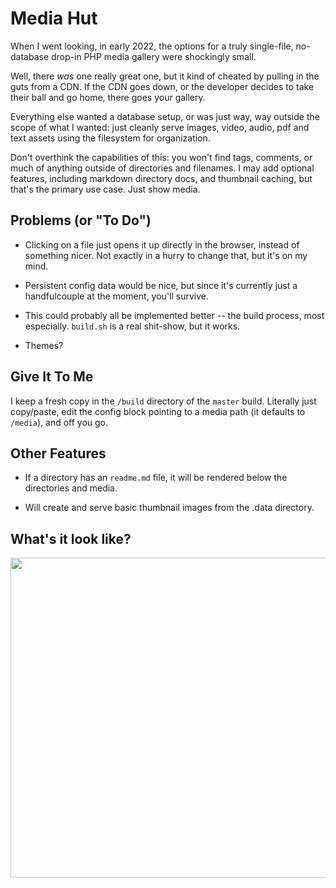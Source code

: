 # Media Hut

When I went looking, in early 2022, the options for a truly single-file, no-database drop-in PHP media gallery were shockingly small.

Well, there _was_ one really great one, but it kind of cheated by pulling in the guts from a CDN. If the CDN goes down, or the developer decides to take their ball and go home, there goes your gallery.

Everything else wanted a database setup, or was just way, way outside the scope of what I wanted: just cleanly serve images, video, audio, pdf and text assets using the filesystem for organization.

Don't overthink the capabilities of this: you won't find tags, comments, or much of anything outside of directories and filenames. I may add optional features, including markdown directory docs, and thumbnail caching, but that's the primary use case. Just show media.

## Problems (or "To Do")

- Clicking on a file just opens it up directly in the browser, instead of something nicer. Not exactly in a hurry to change that, but it's on my mind.

- Persistent config data would be nice, but since it's currently just a handfulcouple at the moment, you'll survive.

- This could probably all be implemented better -- the build process, most especially. `build.sh` is a real shit-show, but it works.

- Themes?

## Give It To Me

I keep a fresh copy in the `/build` directory of the `master` build. Literally just copy/paste, edit the config block pointing to a media path (it defaults to `/media`), and off you go.

## Other Features

- If a directory has an `readme.md` file, it will be rendered below the directories and media.

- Will create and serve basic thumbnail images from the .data directory.

## What's it look like?

<img src="https://i.imgur.com/bUtx4BG.png" width="512"/>
